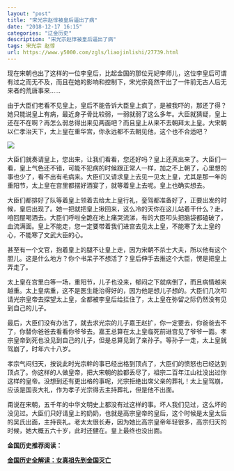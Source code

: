 ```yaml
---
layout: "post"
title: "宋光宗赵惇被皇后逼出了病"
date: "2018-12-17 16:15"
categories: "辽金历史"
description: "宋光宗赵惇被皇后逼出了病"
tags: 宋光宗 赵惇
url: https://www.y5000.com/zgls/liaojinlishi/27739.html
---
```






现在宋朝也出了这样的一位李皇后，比起金国的那位元妃李师儿，这位李皇后可谓有过之而无不及，而且在她的影响和控制下，宋光宗竟然干出了一件前无古人后无来者的荒唐事来……

由于大臣们老看不见皇上，皇后不能告诉大臣皇上疯了，是被我吓的，那还了得？她只能说皇上有病，最近身子骨比较弱，一弱就弱了这么多年。大臣就猜疑，皇上还在不在啊？再怎么弱总得出来见两面吧？而且皇上从来不去朝拜太上皇。大宋朝以仁孝治天下，太上皇在重华宫，你永远都不去朝见他，这个也不合适吧？

![](https://img.y5000.com/uploads/allimg/180117/8-1P11G41AB55.jpg)

大臣们就奏请皇上，您出来，让我们看看，您还好吗？皇上还真出来了。大臣们一看，皇上气色还不错，可能不犯病的时候跟正常人一样，加之不上朝了，心里想的事也少了，看不出有毛病来。大臣们又请求皇上去见一见太上皇，尤其是那一年的重阳节，太上皇在宫里都摆好酒宴了，就等着皇上去呢。皇上也确实想去。

大臣们都排好了队等着皇上领着去给太上皇行礼，銮驾都准备好了，正要出发的时候，皇后出现了。她一把就把皇上揪回来，这么冷的天你在这儿站着干什么？走，咱回屋喝酒去。大臣们呼啦全跪在地上痛哭流涕，有的大臣叩头把脑袋都磕破了，血流满面。皇上不能走，您一定要带着我们进宫去见太上皇，不能寒了太上皇的心，不能寒了文武大臣的心。

甚至有一个文官，抱着皇上的腿不让皇上走，因为宋朝不杀士大夫，所以他有这个胆儿。这是什么地方？你个书呆子不想活了？皇后伸手去推这个大臣，愣是把皇上弄走了。

太上皇在宫里白等一场，重阳节，儿子也没来，郁闷之下就病倒了，而且病情越来越重。太上皇病重，这不是医生能治得好的，因为他是想儿子想的。大臣们几次叩请光宗皇帝去探望太上皇，全都被李皇后给拦住了，太上皇在弥留之际仍然没有见到自己的儿子。

最后，大臣们没有办法了，就去求光宗的儿子嘉王赵扩，你一定要去，你爸爸去不了，你替你爸爸去看看你爷爷去。嘉王总算在太上皇临死前进宫见了爷爷一面。孝宗皇帝到死也没见到自己的儿子，但是总算见到了亲孙子。等孙子一走，太上皇就驾崩了，时年六十八岁。

孝宗气闷归天，按说此时光宗幹的事已经出格到顶点了，大臣们的愤怒也已经达到顶点了。你这样的人做皇帝，把大宋朝的脸都丢尽了，祖宗二百年江山社没出过你这样的皇帝。没想到还有更出格的事呢，光宗拒绝出席父亲的葬礼！太上皇驾崩，应该是国丧大礼，作为孝子光宗得去主持葬礼，但是他不出面。

甭说在宋朝，五千年的中华文明史上都没有过这样的事。坏人我们见过，这么坏的没见过。大臣们只好请皇上的奶奶，也就是高宗皇帝的皇后，这个时候是太皇太后的吴氏出面，主持丧礼。老太太很长寿，因为她比高宗皇帝年轻很多，高宗归天的时候，她大概五六十岁，此时还健在。皇上最终也没出面。

**金国历史推荐阅读：**

**[金国历史全解读：女真祖先到金国灭亡](https://www.y5000.com/zgls/liaojinlishi/2018/0115/27654.html)**
